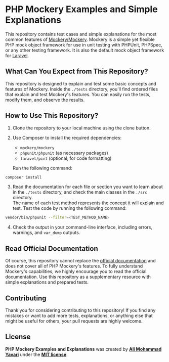 # PHP Mockery Examples and Simple Explanations

This repository contains test cases and simple explanations for the most common features of [Mockery/Mockery](https://github.com/mockery/mockery). Mockery is a simple yet flexible PHP mock object framework for use in unit testing with PHPUnit, PHPSpec, or any other testing framework. It is also the default mock object framework for [Laravel](https://laravel.com/docs/12.x/mocking).

## What Can You Expect from This Repository?

This repository is designed to explain and test some basic concepts and features of Mockery. Inside the `./tests` directory, you'll find ordered files that explain and test Mockery's features. You can easily run the tests, modify them, and observe the results.

## How to Use This Repository?

1. Clone the repository to your local machine using the clone button.
2. Use Composer to install the required dependencies:

   - `mockery/mockery`
   - `phpunit/phpunit` (as necessary packages)
   - `laravel/pint` (optional, for code formatting)

   Run the following command:

```bash
composer install
```

3. Read the documentation for each file or section you want to learn about in the `./tests` directory, and check the main classes in the `./src` directory.  
   The name of each test method represents the concept it will explain and test. Test the code by running the following command:

```bash
vendor/bin/phpunit --filter=<TEST_METHOD_NAME>
```

4. Check the output in your command-line interface, including errors, warnings, and `var_dump` outputs.

## Read Official Documentation

Of course, this repository cannot replace the [official documentation](https://docs.mockery.io/en/latest/) and does not cover all of PHP Mockery's features. To fully understand Mockery's capabilities, we highly encourage you to read the official documentation. Use this repository as a supplementary resource with simple explanations and prepared tests.

## Contributing

Thank you for considering contributing to this repository! If you find any mistakes or want to add more tests, explanations, or anything else that might be useful for others, your pull requests are highly welcome.

## License

**PHP Mockery Examples and Explanations** was created by **[Ali Mohammad Yavari](https://www.linkedin.com/in/ali-m-yavari/)** under the **[MIT license](https://opensource.org/licenses/MIT)**.
